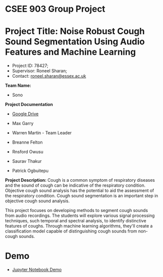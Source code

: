 # CSEE 903 Group Project 

# Project Title: Noise Robust Cough Sound Segmentation Using Audio Features and Machine Learning
- Project ID: 78427; 
- Supervisor: Roneel Sharan;
- Contact: roneel.sharan@essex.ac.uk

**Team Name:**
- Sono

**Project Documentation**
- [Google Drive](https://drive.google.com/drive/folders/1vPHf0wGuo_vNYT0-DNQPbkM_VB-gTpfA?usp=drive_link)


- Max Garry
- Warren Martin - Team Leader
- Breanne Felton
- Rnsford Owusu
- Saurav Thakur
- Patrick Ogbuitepu

**Project Description:**
Cough is a common symptom of respiratory diseases and the sound of cough can be indicative of the respiratory condition. Objective cough sound analysis has the potential to aid the assessment of the respiratory condition. Cough sound segmentation is an important step in objective cough sound analysis. 

This project focuses on developing methods to segment cough sounds from audio recordings. The students will explore various signal processing techniques, such temporal and spectral analysis, to identify distinctive features of coughs. Through machine learning algorithms, they'll create a classification model capable of distinguishing cough sounds from non-cough sounds.

# Demo
- [Jupyter Notebook Demo](./Demo.ipynb)
